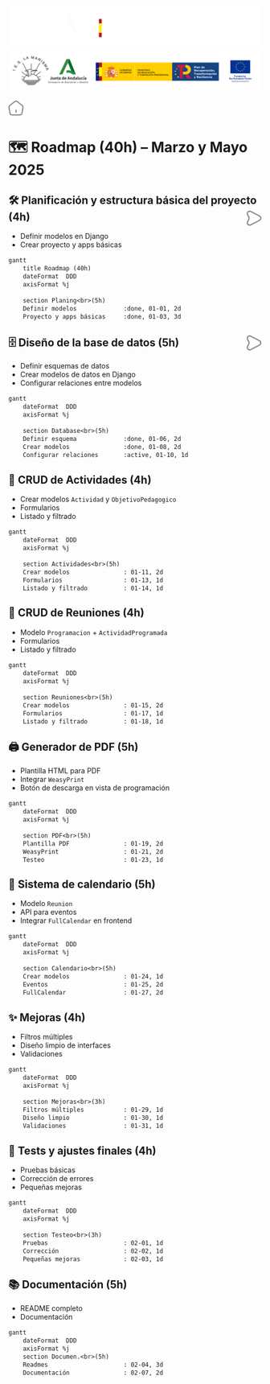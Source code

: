 ![](https://raw.githubusercontent.com/jcorvid509/.resGen/9cf65965f880c39d5e634d73522a6d656c4ea501/_bannerD.png#gh-dark-mode-only)
![](https://raw.githubusercontent.com/jcorvid509/.resGen/9cf65965f880c39d5e634d73522a6d656c4ea501/_bannerL.png#gh-light-mode-only)

<a href="/README.md"><img src="https://raw.githubusercontent.com/jcorvid509/.resGen/9cf65965f880c39d5e634d73522a6d656c4ea501/_home.svg" height="30"></a>

# 🗺️ Roadmap (40h) – Marzo y Mayo 2025

## 🛠️ Planificación y estructura básica del proyecto (4h)<a href="1.planing.md"><img src="https://raw.githubusercontent.com/jcorvid509/.resGen/dbf0397a38c3e0828d9bd164f719d77f3d977cda/_arrow.svg" height="30" align="right"></a>
- Definir modelos en Django
- Crear proyecto y apps básicas

```mermaid
gantt
    title Roadmap (40h)
    dateFormat  DDD
    axisFormat %j

    section Planing<br>(5h)
    Definir modelos             :done, 01-01, 2d
    Proyecto y apps básicas     :done, 01-03, 3d
```

## 🗄️ Diseño de la base de datos (5h)<a href="2.database.md"><img src="https://raw.githubusercontent.com/jcorvid509/.resGen/dbf0397a38c3e0828d9bd164f719d77f3d977cda/_arrow.svg" height="30" align="right"></a>
- Definir esquemas de datos
- Crear modelos de datos en Django
- Configurar relaciones entre modelos

```mermaid
gantt
    dateFormat  DDD
    axisFormat %j

    section Database<br>(5h)
    Definir esquema             :done, 01-06, 2d
    Crear modelos               :done, 01-08, 2d
    Configurar relaciones       :active, 01-10, 1d
```

## 📝 CRUD de Actividades (4h)
- Crear modelos `Actividad` y `ObjetivoPedagogico`
- Formularios
- Listado y filtrado

```mermaid
gantt
    dateFormat  DDD
    axisFormat %j

    section Actividades<br>(5h)
    Crear modelos               : 01-11, 2d
    Formularios                 : 01-13, 1d
    Listado y filtrado          : 01-14, 1d
 ```

## 📅 CRUD de Reuniones (4h)
- Modelo `Programacion` + `ActividadProgramada`
- Formularios
- Listado y filtrado

```mermaid
gantt
    dateFormat  DDD
    axisFormat %j
   
    section Reuniones<br>(5h)
    Crear modelos               : 01-15, 2d
    Formularios                 : 01-17, 1d
    Listado y filtrado          : 01-18, 1d
```

## 🖨️ Generador de PDF (5h)
- Plantilla HTML para PDF
- Integrar `WeasyPrint`
- Botón de descarga en vista de programación

```mermaid
gantt
    dateFormat  DDD
    axisFormat %j

    section PDF<br>(5h)
    Plantilla PDF               : 01-19, 2d
    WeasyPrint                  : 01-21, 2d
    Testeo                      : 01-23, 1d
 ```

## 📆 Sistema de calendario (5h)
- Modelo `Reunion`
- API para eventos
- Integrar `FullCalendar` en frontend

```mermaid
gantt
    dateFormat  DDD
    axisFormat %j
   
    section Calendario<br>(5h)
    Crear modelos               : 01-24, 1d
    Eventos                     : 01-25, 2d
    FullCalendar                : 01-27, 2d
```

## ✨ Mejoras (4h)
- Filtros múltiples
- Diseño limpio de interfaces
- Validaciones

```mermaid
gantt
    dateFormat  DDD
    axisFormat %j

    section Mejoras<br>(3h)
    Filtros múltiples           : 01-29, 1d
    Diseño limpio               : 01-30, 1d
    Validaciones                : 01-31, 1d
```

## 🧪 Tests y ajustes finales (4h)
- Pruebas básicas
- Corrección de errores
- Pequeñas mejoras

```mermaid
gantt
    dateFormat  DDD
    axisFormat %j

    section Testeo<br>(3h)
    Pruebas                     : 02-01, 1d
    Corrección                  : 02-02, 1d
    Pequeñas mejoras            : 02-03, 1d
```

## 📚 Documentación (5h)
- README completo
- Documentación

```mermaid
gantt
    dateFormat  DDD
    axisFormat %j
    section Documen.<br>(5h)
    Readmes                     : 02-04, 3d
    Documentación               : 02-07, 2d
```
